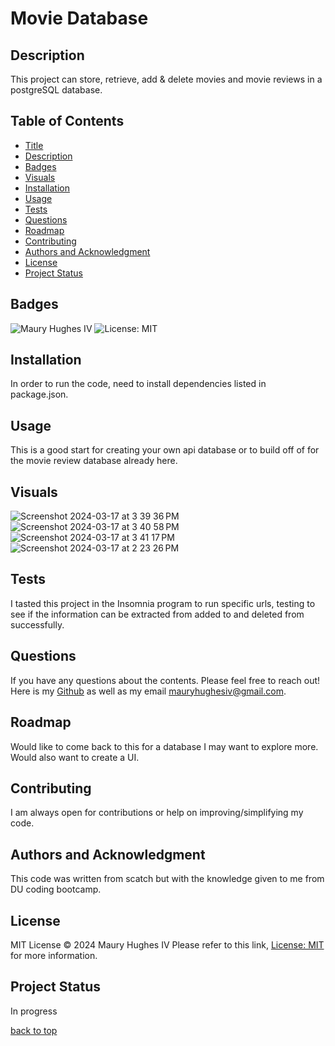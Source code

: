 <a id="title"></a>
# Movie Database 

<a id="description"></a>
## Description
This project can store, retrieve, add & delete movies and movie reviews in a postgreSQL database.

## Table of Contents
- [Title](#title)
- [Description](#description)
- [Badges](#badges)
- [Visuals](#visuals)
- [Installation](#installation)
- [Usage](#usage)
- [Tests](#tests)
- [Questions](#questions)
- [Roadmap](#roadmap)
- [Contributing](#contributing)
- [Authors and Acknowledgment](#acknowledgment)
- [License](#license)
- [Project Status](#status)

<a id="badges"></a>
## Badges
![Maury Hughes IV](https://img.shields.io/badge/Maury%20Hughes%20IV-5A2BE2)
![License: MIT](https://img.shields.io/badge/License-MIT-yellow.svg)

<a id="installation"></a>
## Installation
In order to run the code, need to install dependencies listed in package.json.

<a id="usage"></a>
## Usage
This is a good start for creating your own api database or to build off of for the movie review database already here.

<a id="Visuals"></a>
## Visuals
![Screenshot 2024-03-17 at 3 39 36 PM](https://github.com/MauryIV/movie-database/assets/146037880/899a014b-bb94-4835-8570-717b2a78797e)
![Screenshot 2024-03-17 at 3 40 58 PM](https://github.com/MauryIV/movie-database/assets/146037880/86cf6af6-9254-44cd-9035-8f451a7fa4fb)
![Screenshot 2024-03-17 at 3 41 17 PM](https://github.com/MauryIV/movie-database/assets/146037880/3beebcb1-aee7-44f5-a6f1-2153a7e51e04)
![Screenshot 2024-03-17 at 2 23 26 PM](https://github.com/MauryIV/movie-database/assets/146037880/bb93f675-7ffa-41da-bd4d-58b24a04c119)

<a id="tests"></a>
## Tests
I tasted this project in the Insomnia program to run specific urls, testing to see if the information can be extracted from added to and deleted from successfully.

<a id="questions"></a>
## Questions
If you have any questions about the contents. Please feel free to reach out!
Here is my [Github](https://github.com/MauryIV) as well as my email <mauryhughesiv@gmail.com>.

<a id="roadmap"></a>
## Roadmap
Would like to come back to this for a database I may want to explore more. Would also want to create a UI.

<a id="contributing"></a>
## Contributing
I am always open for contributions or help on improving/simplifying my code.

<a id="acknowledgment"></a>
## Authors and Acknowledgment
This code was written from scatch but with the knowledge given to me from DU coding bootcamp.

<a id="license"></a>
## License
MIT License © 2024 Maury Hughes IV
Please refer to this link, [License: MIT](https://opensource.org/licenses/MIT) for more information.

<a id="status"></a>
## Project Status
In progress

[back to top](#title)
